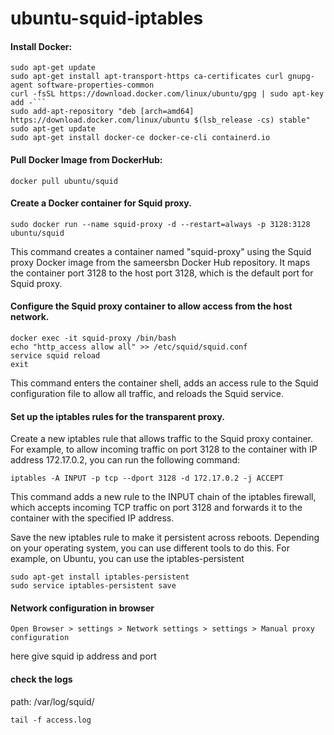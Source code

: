 # ubuntu-squid-iptables
#### Install Docker:
```
sudo apt-get update
sudo apt-get install apt-transport-https ca-certificates curl gnupg-agent software-properties-common
curl -fsSL https://download.docker.com/linux/ubuntu/gpg | sudo apt-key add -```
sudo add-apt-repository "deb [arch=amd64] https://download.docker.com/linux/ubuntu $(lsb_release -cs) stable"
sudo apt-get update
sudo apt-get install docker-ce docker-ce-cli containerd.io
```

#### Pull Docker Image from DockerHub:
```
docker pull ubuntu/squid
```
#### Create a Docker container for Squid proxy.
```
sudo docker run --name squid-proxy -d --restart=always -p 3128:3128 ubuntu/squid
```
This command creates a container named "squid-proxy" using the Squid proxy Docker image from the sameersbn Docker Hub repository. It maps the container port 3128 to the host port 3128, which is the default port for Squid proxy.

#### Configure the Squid proxy container to allow access from the host network.
```
docker exec -it squid-proxy /bin/bash
echo "http_access allow all" >> /etc/squid/squid.conf
service squid reload
exit
```
This command enters the container shell, adds an access rule to the Squid configuration file to allow all traffic, and reloads the Squid service.

#### Set up the iptables rules for the transparent proxy.


Create a new iptables rule that allows traffic to the Squid proxy container. For example, to allow incoming traffic on port 3128 to the container with IP address 172.17.0.2, you can run the following command:
```
iptables -A INPUT -p tcp --dport 3128 -d 172.17.0.2 -j ACCEPT
```
This command adds a new rule to the INPUT chain of the iptables firewall, which accepts incoming TCP traffic on port 3128 and forwards it to the container with the specified IP address.

Save the new iptables rule to make it persistent across reboots. Depending on your operating system, you can use different tools to do this. For example, on Ubuntu, you can use the iptables-persistent 

```
sudo apt-get install iptables-persistent
sudo service iptables-persistent save
```

#### Network configuration in browser

``` 
Open Browser > settings > Network settings > settings > Manual proxy configuration
```
here give squid ip address and port
    
#### check the logs
path: /var/log/squid/
```
tail -f access.log
``` 


